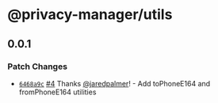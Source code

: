 # @privacy-manager/utils

## 0.0.1
### Patch Changes



- [`6468a9c`](https://github.com/jaredpalmer/tsdx-monorepo-playground/commit/6468a9c236a30f3650ca0a218055ac7de359b84f) [#4](https://github.com/jaredpalmer/tsdx-monorepo-playground/pull/4) Thanks [@jaredpalmer](https://github.com/jaredpalmer)! - Add toPhoneE164 and fromPhoneE164 utilities
